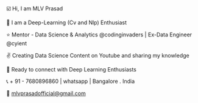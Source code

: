 ☑️ Hi, I am MLV Prasad 

💫 I am a Deep-Learning (Cv and Nlp) Enthusiast

⭐ Mentor - Data Science & Analytics @codinginvaders | Ex-Data Engineer @cyient

✌️ Creating Data Science Content on Youtube and sharing my knowledge

🤝 Ready to connect with Deep Learning Enthusiasts 

📞 + 91 - 7680896860 | whatsapp | Bangalore . India

📩 mlvprasadofficial@gmail.com
